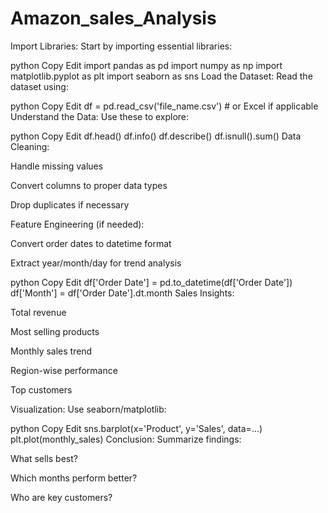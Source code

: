 # Amazon_sales_Analysis

Import Libraries:
Start by importing essential libraries:

python
Copy
Edit
import pandas as pd
import numpy as np
import matplotlib.pyplot as plt
import seaborn as sns
Load the Dataset:
Read the dataset using:

python
Copy
Edit
df = pd.read_csv('file_name.csv')  # or Excel if applicable
Understand the Data:
Use these to explore:

python
Copy
Edit
df.head()
df.info()
df.describe()
df.isnull().sum()
Data Cleaning:

Handle missing values

Convert columns to proper data types

Drop duplicates if necessary

Feature Engineering (if needed):

Convert order dates to datetime format

Extract year/month/day for trend analysis

python
Copy
Edit
df['Order Date'] = pd.to_datetime(df['Order Date'])
df['Month'] = df['Order Date'].dt.month
Sales Insights:

Total revenue

Most selling products

Monthly sales trend

Region-wise performance

Top customers

Visualization:
Use seaborn/matplotlib:

python
Copy
Edit
sns.barplot(x='Product', y='Sales', data=...)
plt.plot(monthly_sales)
Conclusion:
Summarize findings:

What sells best?

Which months perform better?

Who are key customers?
